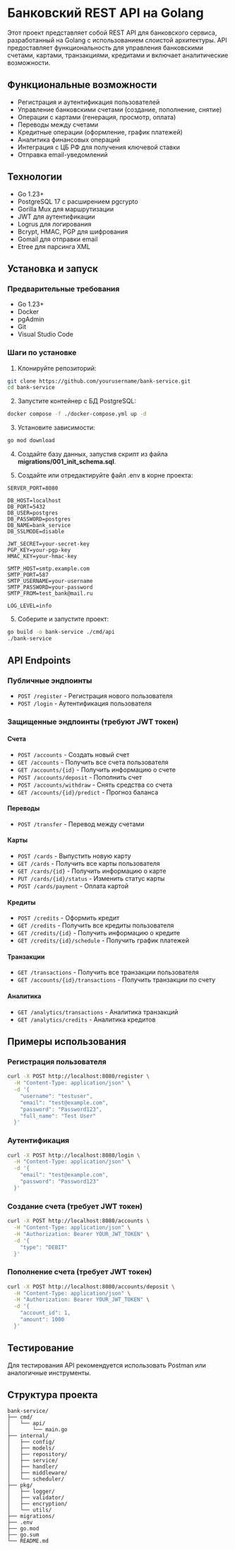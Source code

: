 # Банковский REST API на Golang

Этот проект представляет собой REST API для банковского сервиса, разработанный на Golang с использованием слоистой архитектуры. API предоставляет функциональность для управления банковскими счетами, картами, транзакциями, кредитами и включает аналитические возможности.

## Функциональные возможности

- Регистрация и аутентификация пользователей
- Управление банковскими счетами (создание, пополнение, снятие)
- Операции с картами (генерация, просмотр, оплата)
- Переводы между счетами
- Кредитные операции (оформление, график платежей)
- Аналитика финансовых операций
- Интеграция с ЦБ РФ для получения ключевой ставки
- Отправка email-уведомлений

## Технологии

- Go 1.23+
- PostgreSQL 17 с расширением pgcrypto
- Gorilla Mux для маршрутизации
- JWT для аутентификации
- Logrus для логирования
- Bcrypt, HMAC, PGP для шифрования
- Gomail для отправки email
- Etree для парсинга XML

## Установка и запуск

### Предварительные требования

- Go 1.23+
- Docker
- pgAdmin
- Git
- Visual Studio Code

### Шаги по установке

1. Клонируйте репозиторий:
```bash
git clone https://github.com/yourusername/bank-service.git
cd bank-service
```

2. Запустите контейнер с БД PostgreSQL:
```bash
docker compose -f ./docker-compose.yml up -d
```

3. Установите зависимости:
```bash
go mod download
```

4. Создайте базу данных, запустив скрипт из файла **migrations/001_init_schema.sql**.

4. Создайте или отредактируйте файл .env в корне проекта:
```
SERVER_PORT=8080

DB_HOST=localhost
DB_PORT=5432
DB_USER=postgres
DB_PASSWORD=postgres
DB_NAME=bank_service
DB_SSLMODE=disable

JWT_SECRET=your-secret-key
PGP_KEY=your-pgp-key
HMAC_KEY=your-hmac-key

SMTP_HOST=smtp.example.com
SMTP_PORT=587
SMTP_USERNAME=your-username
SMTP_PASSWORD=your-password
SMTP_FROM=test_bank@mail.ru

LOG_LEVEL=info
```

5. Соберите и запустите проект:
```bash
go build -o bank-service ./cmd/api
./bank-service
```

## API Endpoints

### Публичные эндпоинты

- `POST /register` - Регистрация нового пользователя
- `POST /login` - Аутентификация пользователя

### Защищенные эндпоинты (требуют JWT токен)

#### Счета
- `POST /accounts` - Создать новый счет
- `GET /accounts` - Получить все счета пользователя
- `GET /accounts/{id}` - Получить информацию о счете
- `POST /accounts/deposit` - Пополнить счет
- `POST /accounts/withdraw` - Снять средства со счета
- `GET /accounts/{id}/predict` - Прогноз баланса

#### Переводы
- `POST /transfer` - Перевод между счетами

#### Карты
- `POST /cards` - Выпустить новую карту
- `GET /cards` - Получить все карты пользователя
- `GET /cards/{id}` - Получить информацию о карте
- `PUT /cards/{id}/status` - Изменить статус карты
- `POST /cards/payment` - Оплата картой

#### Кредиты
- `POST /credits` - Оформить кредит
- `GET /credits` - Получить все кредиты пользователя
- `GET /credits/{id}` - Получить информацию о кредите
- `GET /credits/{id}/schedule` - Получить график платежей

#### Транзакции
- `GET /transactions` - Получить все транзакции пользователя
- `GET /accounts/{id}/transactions` - Получить транзакции по счету

#### Аналитика
- `GET /analytics/transactions` - Аналитика транзакций
- `GET /analytics/credits` - Аналитика кредитов

## Примеры использования

### Регистрация пользователя
```bash
curl -X POST http://localhost:8080/register \
  -H "Content-Type: application/json" \
  -d '{
    "username": "testuser",
    "email": "test@example.com",
    "password": "Password123",
    "full_name": "Test User"
  }'
```

### Аутентификация
```bash
curl -X POST http://localhost:8080/login \
  -H "Content-Type: application/json" \
  -d '{
    "email": "test@example.com",
    "password": "Password123"
  }'
```

### Создание счета (требует JWT токен)
```bash
curl -X POST http://localhost:8080/accounts \
  -H "Content-Type: application/json" \
  -H "Authorization: Bearer YOUR_JWT_TOKEN" \
  -d '{
    "type": "DEBIT"
  }'
```

### Пополнение счета (требует JWT токен)
```bash
curl -X POST http://localhost:8080/accounts/deposit \
  -H "Content-Type: application/json" \
  -H "Authorization: Bearer YOUR_JWT_TOKEN" \
  -d '{
    "account_id": 1,
    "amount": 1000
  }'
```

## Тестирование

Для тестирования API рекомендуется использовать Postman или аналогичные инструменты.

## Структура проекта

```
bank-service/
├── cmd/
│   └── api/
│       └── main.go
├── internal/
│   ├── config/
│   ├── models/
│   ├── repository/
│   ├── service/
│   ├── handler/
│   ├── middleware/
│   └── scheduler/
├── pkg/
│   ├── logger/
│   ├── validator/
│   ├── encryption/
│   └── utils/
├── migrations/
├── .env
├── go.mod
├── go.sum
└── README.md
```

